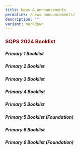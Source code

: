 ```yaml
---
title: News & Announcements
permalink: /news-announcements/
description: ""
variant: markdown
---
```

<h3><strong><span style="color: #800000;">SQPS 2024 Booklist</span></strong></h3>


##### [](/files/Booklist%202024/SQPS_2024_P1_BOOKLIST.pdf)Primary 1 Booklist

##### [](/files/Booklist%202024/SQPS_2024_P2_BOOKLIST.pdf)Primary 2 Booklist

##### [](/files/Booklist%202024/SQPS_2024_P3_BOOKLIST.pdf)Primary 3 Booklist

##### [](/files/Booklist%202024/SQPS_2024_P4_BOOKLIST.pdf)Primary 4 Booklist

##### [](/files/Booklist%202024/SQPS_2024_P5_BOOKLIST.pdf)Primary 5 Booklist

##### [](/files/Booklist%202024/SQPS_2024_P5FDNBOOKLIST.pdf)Primary 5 Booklist (Foundation)

##### [](/files/Booklist%202024/SQPS_2024_P6_BOOKLIST.pdf)Primary 6 Booklist

##### [](/files/Booklist%202024/SQPS_2024_P6FDNBOOKLIST.pdf)Primary 6 Booklist (Foundation)